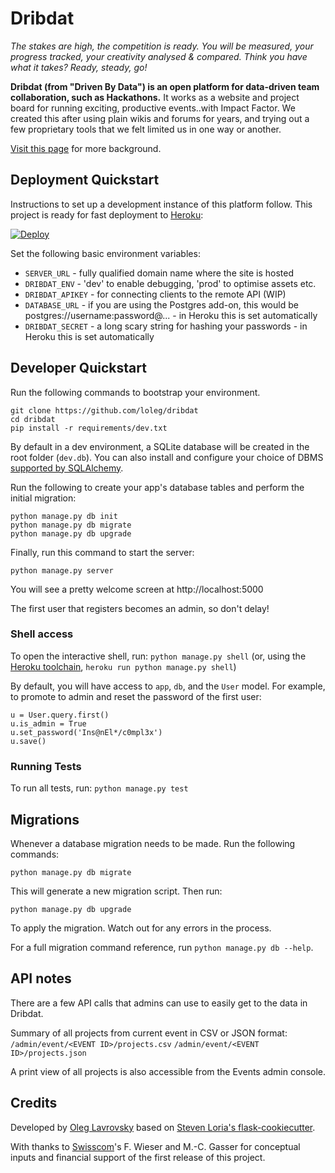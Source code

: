 # Dribdat

*The stakes are high, the competition is ready. You will be measured, your progress tracked, your creativity analysed & compared. Think you have what it takes? Ready, steady, go!*

**Dribdat (from "Driven By Data") is an open platform for data-driven team collaboration, such as Hackathons.** It works as a website and project board for running exciting, productive events..with Impact Factor. We created this after using plain wikis and forums for years, and trying out a few proprietary tools that we felt limited us in one way or another.

[Visit this page](https://datalets.ch/dribdat/iot-2015/project/23/) for more background.

## Deployment Quickstart

Instructions to set up a development instance of this platform follow. This project is ready for fast deployment to [Heroku](http://heroku.com):

[![Deploy](https://www.herokucdn.com/deploy/button.png)](https://heroku.com/deploy)

Set the following basic environment variables:

* `SERVER_URL` - fully qualified domain name where the site is hosted
* `DRIBDAT_ENV` - 'dev' to enable debugging, 'prod' to optimise assets etc.
* `DRIBDAT_APIKEY` - for connecting clients to the remote API (WIP)
* `DATABASE_URL` - if you are using the Postgres add-on, this would be postgres://username:password@... - in Heroku this is set automatically
* `DRIBDAT_SECRET` - a long scary string for hashing your passwords - in Heroku this is set automatically

## Developer Quickstart

Run the following commands to bootstrap your environment.

```
git clone https://github.com/loleg/dribdat
cd dribdat
pip install -r requirements/dev.txt
```

By default in a dev environment, a SQLite database will be created in the root folder (`dev.db`). You can also install and configure your choice of DBMS [supported by SQLAlchemy](http://docs.sqlalchemy.org/en/rel_1_1/dialects/index.html).

Run the following to create your app's database tables and perform the initial migration:

```
python manage.py db init
python manage.py db migrate
python manage.py db upgrade
```

Finally, run this command to start the server:

```
python manage.py server
```

You will see a pretty welcome screen at http://localhost:5000

The first user that registers becomes an admin, so don't delay!

### Shell access

To open the interactive shell, run: `python manage.py shell` (or, using the [Heroku toolchain](https://devcenter.heroku.com/categories/command-line), `heroku run python manage.py shell`)

By default, you will have access to `app`, `db`, and the `User` model. For example, to promote to admin and reset the password of the first user:

```
u = User.query.first()
u.is_admin = True
u.set_password('Ins@nEl*/c0mpl3x')
u.save()
```

### Running Tests

To run all tests, run: `python manage.py test`

## Migrations

Whenever a database migration needs to be made. Run the following commands:

```
python manage.py db migrate
```

This will generate a new migration script. Then run:

```
python manage.py db upgrade
```

To apply the migration. Watch out for any errors in the process.

For a full migration command reference, run `python manage.py db --help`.

## API notes

There are a few API calls that admins can use to easily get to the data in Dribdat.

Summary of all projects from current event in CSV or JSON format:
`/admin/event/<EVENT ID>/projects.csv`
`/admin/event/<EVENT ID>/projects.json`

A print view of all projects is also accessible from the Events admin console.

## Credits

Developed by [Oleg Lavrovsky](http://datalets.ch) based on [Steven Loria's flask-cookiecutter](https://github.com/sloria/cookiecutter-flask).

With thanks to [Swisscom](http://swisscom.com)'s F. Wieser and M.-C. Gasser for conceptual inputs and financial support of the first release of this project.
